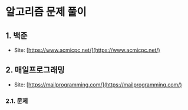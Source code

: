 # 알고리즘 문제 풀이

## 1. 백준
- Site: [https://www.acmicpc.net/](https://www.acmicpc.net/)

## 2. 매일프로그래밍
- Site: [https://mailprogramming.com/](https://mailprogramming.com/)

### 2.1. 문제

